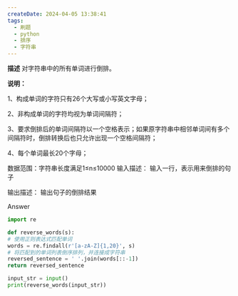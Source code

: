 ```yaml
---
createDate: 2024-04-05 13:38:41
tags:
  - 刷题
  - python
  - 排序
  - 字符串
---
```

**描述**
对字符串中的所有单词进行倒排。

**说明：**

1、构成单词的字符只有26个大写或小写英文字母；

2、非构成单词的字符均视为单词间隔符；

3、要求倒排后的单词间隔符以一个空格表示；如果原字符串中相邻单词间有多个间隔符时，倒排转换后也只允许出现一个空格间隔符；

4、每个单词最长20个字母；

数据范围：字符串长度满足1≤n≤10000 
输入描述：
输入一行，表示用来倒排的句子

输出描述：
输出句子的倒排结果

Answer
```python
import re

def reverse_words(s):
# 使用正则表达式匹配单词
words = re.findall(r'[a-zA-Z]{1,20}', s)
# 将匹配到的单词列表倒序排列，并连接成字符串
reversed_sentence = ' '.join(words[::-1])
return reversed_sentence

input_str = input()
print(reverse_words(input_str))
```